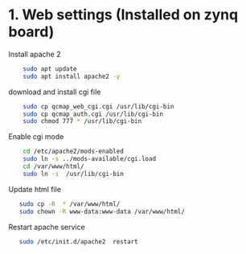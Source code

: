 # 1. Web settings  (Installed on zynq board)
Install apache 2
```bash
	sudo apt update
	sudo apt install apache2 -y
```
download and install cgi file
```bash
	sudo cp qcmap_web_cgi.cgi /usr/lib/cgi-bin
	sudo cp qcmap_auth.cgi /usr/lib/cgi-bin
	sudo chmod 777 * /usr/lib/cgi-bin
 ```
Enable cgi mode
```bash
	cd /etc/apache2/mods-enabled
	sudo ln -s ../mods-available/cgi.load
	cd /var/www/html/
	sudo ln -s  /usr/lib/cgi-bin
 ```
 Update html file 
 
 ```bash
	sudo cp -R  * /var/www/html/
	sudo chown -R www-data:www-data /var/www/html/
 ```
 Restart apache service
 
 ```bash
	sudo /etc/init.d/apache2  restart
 ```
